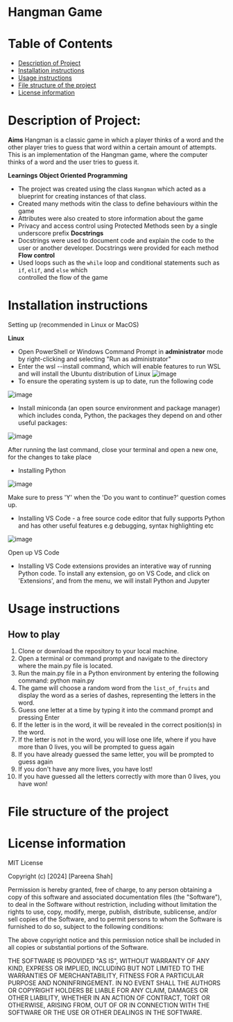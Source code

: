 # Hangman Game

# Table of Contents
- [Description of Project](#description-of-project)
- [Installation instructions](#installation-instructions)
- [Usage instructions](#usage-instructions)
- [File structure of the project](#file-structure-of-the-project)
- [License information](#license-information)

<a name="Description-of-project"></a>

# Description of Project:
**Aims**
Hangman is a classic game in which a player thinks of a word and the other player tries to guess that word within a certain amount of attempts.
This is an implementation of the Hangman game, where the computer thinks of a word and the user tries to guess it. 

**Learnings**
**Object Oriented Programming**
 - The project was created using the class ```Hangman``` which acted as a blueprint for creating instances of that class.
 - Created many methods witin the class to define behaviours within the game
 - Attributes were also created to store information about the game 
 - Privacy and access control using Protected Methods seen by a single underscore prefix
**Docstrings**
 - Docstrings were used to document code and explain the code to the user or another developer. Docstrings were provided for     each method
**Flow control**
 - Used loops such as the ```while``` loop and conditional statements such as ```if```, ```elif```, and ```else``` which   
  controlled the flow of the game
  

<a name="Installation-instructions"></a>
# Installation instructions
Setting up (recommended in Linux or MacOS)

__Linux__

- Open PowerShell or Windows Command Prompt in **administrator** mode by right-clicking and selecting "Run as administrator"
- Enter the wsl --install command, which will enable features to run WSL and will install the Ubuntu distribution of Linux
![image](https://github.com/Aspiringdeveloper123/hangman785/assets/43377891/a4a8d6d7-288c-42ea-a58d-96182a2cec40)
- To ensure the operating system is up to date, run the following code

![image](https://github.com/Aspiringdeveloper123/hangman785/assets/43377891/22c93a13-a35a-4c58-b5b4-0ffa5c889b9f)
- Install miniconda (an open source environment and package manager) which includes conda, Python, the packages they depend on and other useful packages:

![image](https://github.com/Aspiringdeveloper123/hangman785/assets/43377891/48b7c006-c8dd-4a01-92b4-52bd96c21349)

After running the last command, close your terminal and open a new one, for the changes to take place

- Installing Python

![image](https://github.com/Aspiringdeveloper123/hangman785/assets/43377891/261819d6-2b76-4a56-8da8-1b4e4381834e)

Make sure to press 'Y' when the 'Do you want to continue?' question comes up.

- Installing VS Code - a free source code editor that fully supports Python and has other useful features e.g debugging, syntax highlighting etc

![image](https://github.com/Aspiringdeveloper123/hangman785/assets/43377891/458cf968-0252-41d3-a97a-c1bc7ae93316)

Open up VS Code

- Installing VS Code extensions provides an interative way of running Python code. To install any extension, go on VS Code, and click on 'Extensions', and from the menu, we will install Python and Jupyter

<a name="Usage-instructions"></a>

# Usage instructions
## How to play
1. Clone or download the repository to your local machine.
2. Open a terminal or command prompt and navigate to the directory where the main.py file is located.
3. Run the main.py file in a Python environment by entering the following command: python main.py
4. The game will choose a random word from the ``` list_of_fruits ```  and display the word as a series of dashes, representing the letters in the word.
5. Guess one letter at a time by typing it into the command prompt and pressing Enter
6. If the letter is in the word, it will be revealed in the correct position(s) in the word.
7. If the letter is not in the word, you will lose one life, where if you have more than 0 lives, you will be prompted to guess again
8. If you have already guessed the same letter, you will be prompted to guess again
9. If you don't have any more lives, you have lost!
10. If you have guessed all the letters correctly with more than 0 lives, you have won! 

<a name="File-structure-of-the-project"></a>

# File structure of the project


<a name="License-information"></a>

# License information
MIT License

Copyright (c) [2024] [Pareena Shah]

Permission is hereby granted, free of charge, to any person obtaining a copy
of this software and associated documentation files (the "Software"), to deal
in the Software without restriction, including without limitation the rights
to use, copy, modify, merge, publish, distribute, sublicense, and/or sell
copies of the Software, and to permit persons to whom the Software is
furnished to do so, subject to the following conditions:

The above copyright notice and this permission notice shall be included in all
copies or substantial portions of the Software.

THE SOFTWARE IS PROVIDED "AS IS", WITHOUT WARRANTY OF ANY KIND, EXPRESS OR
IMPLIED, INCLUDING BUT NOT LIMITED TO THE WARRANTIES OF MERCHANTABILITY,
FITNESS FOR A PARTICULAR PURPOSE AND NONINFRINGEMENT. IN NO EVENT SHALL THE
AUTHORS OR COPYRIGHT HOLDERS BE LIABLE FOR ANY CLAIM, DAMAGES OR OTHER
LIABILITY, WHETHER IN AN ACTION OF CONTRACT, TORT OR OTHERWISE, ARISING FROM,
OUT OF OR IN CONNECTION WITH THE SOFTWARE OR THE USE OR OTHER DEALINGS IN THE
SOFTWARE.


